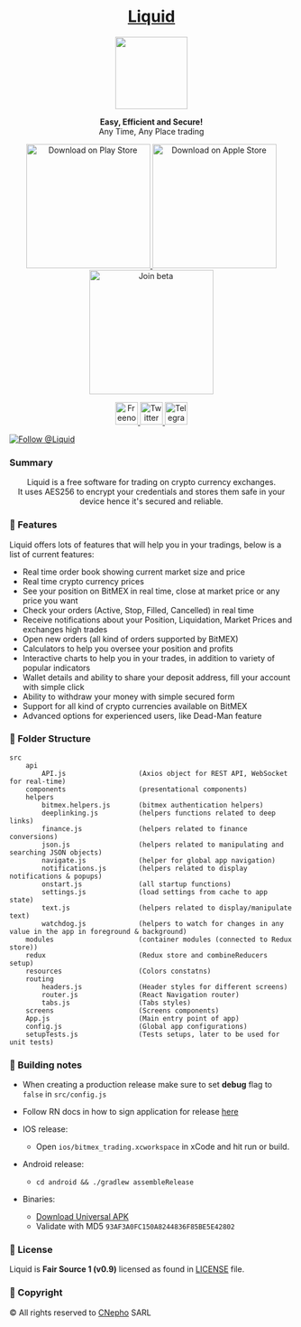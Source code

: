 <h1 align="center">
  <a href="https://goliquid.app/">
    Liquid
  </a>
</h1>
<p align="center">
    <img src="https://goliquid.app/assets/imgs/logo.svg" width="128">
</p>
<p align="center">
  <strong>Easy, Efficient and Secure!</strong><br>
  Any Time, Any Place trading
</p>

<p align="center">
  <a href="https://play.google.com/store/apps/details?id=com.bitmex_trading">
    <img src="https://goliquid.app/assets/imgs/google-play.svg" alt="Download on Play Store" width="220" />
  </a>
  <a href="https://apps.apple.com/us/app/l1qu1d/id1482273711?ls=1">
    <img src="https://goliquid.app/assets/imgs/apple-store.svg" alt="Download on Apple Store" width="220" />
  </a>
  <a href="https://testflight.apple.com/join/9PE9fAMf">
    <img src="https://goliquid.app/assets/imgs/testflight.svg" alt="Join beta" width="220" />
  </a>
</p>

<p align="center">
  <a href="https://webchat.freenode.net/#goliquid">
    <img src="https://webchat.freenode.net/static/favicon.png" alt="Freenode" width="40" />
  </a>
  <a href="https://twitter.com/GoLiquidApp">
    <img src="https://upload.wikimedia.org/wikipedia/en/thumb/9/9f/Twitter_bird_logo_2012.svg/150px-Twitter_bird_logo_2012.svg.png" alt="Twitter" width="40" />
  </a>
  <a href="https://t.me/goliquid">
    <img src="https://upload.wikimedia.org/wikipedia/commons/thumb/8/82/Telegram_logo.svg/768px-Telegram_logo.svg.png" alt="Telegram" width="40" />
  </a>
</p>

<p>
    <a href="https://twitter.com/intent/follow?screen_name=GoLiquidApp">
        <img src="https://img.shields.io/twitter/follow/GoLiquidApp.svg?label=Follow%20@Liquid" alt="Follow @Liquid" />
    </a>
</p>

### Summary
<p align="center">
Liquid is a free software for trading on crypto currency exchanges.<br/>
It uses AES256 to encrypt your credentials and stores them safe in your device hence it's secured and reliable.  
</p>

### 🚀 Features
Liquid offers lots of features that will help you in your tradings, below is a list of current features:
- Real time order book showing current market size and price
- Real time crypto currency prices
- See your position on BitMEX in real time, close at market price or any price you want
- Check your orders (Active, Stop, Filled, Cancelled) in real time
- Receive notifications about your Position, Liquidation, Market Prices and exchanges high trades
- Open new orders (all kind of orders supported by BitMEX)
- Calculators to help you oversee your position and profits
- Interactive charts to help you in your trades, in addition to variety of popular indicators
- Wallet details and ability to share your deposit address, fill your account with simple click
- Ability to withdraw your money with simple secured form
- Support for all kind of crypto currencies available on BitMEX
- Advanced options for experienced users, like Dead-Man feature

### 📖 Folder Structure
```
src
    api
        API.js                  (Axios object for REST API, WebSocket for real-time)
    components                  (presentational components)
    helpers
        bitmex.helpers.js       (bitmex authentication helpers)
        deeplinking.js          (helpers functions related to deep links)
        finance.js              (helpers related to finance conversions)
        json.js                 (helpers related to manipulating and searching JSON objects)
        navigate.js             (helper for global app navigation)
        notifications.js        (helpers related to display notifications & popups)
        onstart.js              (all startup functions)
        settings.js             (load settings from cache to app state)
        text.js                 (helpers related to display/manipulate text)
        watchdog.js             (helpers to watch for changes in any value in the app in foreground & background)
    modules                     (container modules (connected to Redux store))
    redux                       (Redux store and combineReducers setup)
    resources                   (Colors constatns)
    routing 
        headers.js              (Header styles for different screens)
        router.js               (React Navigation router)
        tabs.js                 (Tabs styles)
    screens                     (Screens components)
    App.js                      (Main entry point of app)
    config.js                   (Global app configurations)
    setupTests.js               (Tests setups, later to be used for unit tests)
```

### 🎉 Building notes

- When creating a production release make sure to set **debug** flag to `false` in `src/config.js`  
- Follow RN docs in how to sign application for release [here](https://facebook.github.io/react-native/docs/signed-apk-android)

- IOS release:  
  - Open `ios/bitmex_trading.xcworkspace` in xCode and hit run or build.

- Android release:  
  - `cd android && ./gradlew assembleRelease`

- Binaries:
  - [Download Universal APK](https://drive.google.com/open?id=1Lwc5F0gsPDDcRc6YqyY19zqlZB3LCDYT)
  - Validate with MD5 `93AF3A0FC150A8244836F85BE5E42802`

### 📄 License

Liquid is **Fair Source 1 (v0.9)** licensed as found in [LICENSE](LICENSE) file.

### 📄 Copyright
© All rights reserved to [CNepho](https://cnepho.com/) SARL